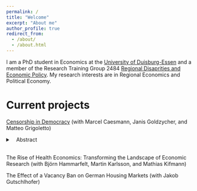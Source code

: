 ```yaml
---
permalink: /
title: "Welcome"
excerpt: "About me"
author_profile: true
redirect_from: 
  - /about/
  - /about.html
---
```


I am a PhD student in Economics at the [University of Duisburg-Essen](https://www.vwl.msm.uni-due.de/en/home/) and a member of the Research Training Group 2484 [Regional Disaprities and Economic Policy](https://www.regional-disparities.de/). My research interests are in Regional Economics and Political Economy.

Current projects
======
[Censorship in Democracy](https://www.zora.uzh.ch/id/eprint/260103/1/econwp446.pdf) (with Marcel Caesmann, Janis Goldzycher, and Matteo Grigoletto)
<details>
<summary>   Abstract</summary>
The spread of propaganda, misinformation, and biased narratives from autocratic regimes, especially on social media, is a growing concern in many democracies. Can censorship be an effective tool to curb the spread of such slanted narratives? In this paper, we study the European Union’s ban on Russian state-led news outlets after the 2022 Russian invasion of Ukraine. We analyze 775,616 tweets from 133,276 users on Twitter/X, employing a difference-in-differences strategy. We show that the ban reduced pro-Russian slant among users who had previously directly interacted with banned outlets. The impact is most pronounced among users with the highest pre-ban slant levels. However, this effect was short-lived, with slant returning to its pre-ban levels within two weeks post-enforcement. Additionally, we find a detectable albeit less pronounced indirect effect on users who had not directly interacted with the outlets before the ban. We provide evidence that other suppliers of propaganda may have actively sought to mitigate the ban's influence by intensifying their activity, effectively counteracting the persistence and reach of the ban.
</details>
<br>

The Rise of Health Economics: Transforming the Landscape of Economic Research (with Björn Hammarfelt, Martin Karlsson, and Mathias Kifmann)

The Effect of a Vacancy Ban on German Housing Markets (with Jakob Gutschlhofer)